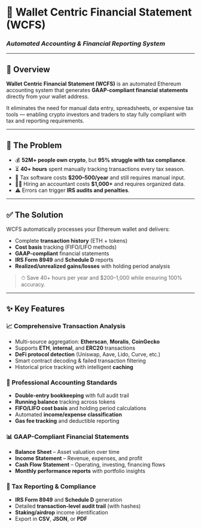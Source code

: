 # 💼 Wallet Centric Financial Statement (WCFS)
### _Automated Accounting & Financial Reporting System_

---

## 🎯 Overview
**Wallet Centric Financial Statement (WCFS)** is an automated Ethereum accounting system that generates **GAAP-compliant financial statements** directly from your wallet address.

It eliminates the need for manual data entry, spreadsheets, or expensive tax tools — enabling crypto investors and traders to stay fully compliant with tax and reporting requirements.

---

## 🚨 The Problem
- 💰 **52M+ people own crypto**, but **95% struggle with tax compliance**.  
- ⏳ **40+ hours** spent manually tracking transactions every tax season.  
- 💸 Tax software costs **$200–500/year** and still requires manual input.  
- 👨‍💼 Hiring an accountant costs **$1,000+** and requires organized data.  
- ⚠️ Errors can trigger **IRS audits and penalties**.  

---

## ✅ The Solution
WCFS automatically processes your Ethereum wallet and delivers:
- Complete **transaction history** (ETH + tokens)
- **Cost basis** tracking (FIFO/LIFO methods)
- **GAAP-compliant** financial statements
- **IRS Form 8949** and **Schedule D** reports
- **Realized/unrealized gains/losses** with holding period analysis  

> ⏱ Save 40+ hours per year and $200–1,000 while ensuring 100% accuracy.

---

## ✨ Key Features

### 📈 Comprehensive Transaction Analysis
- Multi-source aggregation: **Etherscan**, **Moralis**, **CoinGecko**
- Supports **ETH**, **internal**, and **ERC20** transactions
- **DeFi protocol detection** (Uniswap, Aave, Lido, Curve, etc.)
- Smart contract decoding & failed transaction filtering  
- Historical price tracking with intelligent **caching**

### 💼 Professional Accounting Standards
- **Double-entry bookkeeping** with full audit trail  
- **Running balance** tracking across tokens  
- **FIFO/LIFO cost basis** and holding period calculations  
- Automated **income/expense classification**  
- **Gas fee tracking** and deductible reporting  

### 📊 GAAP-Compliant Financial Statements
- **Balance Sheet** – Asset valuation over time  
- **Income Statement** – Revenue, expenses, and profit  
- **Cash Flow Statement** – Operating, investing, financing flows  
- **Monthly performance reports** with portfolio insights  

### 🧾 Tax Reporting & Compliance
- **IRS Form 8949** and **Schedule D** generation  
- Detailed **transaction-level audit trail** (with hashes)  
- **Staking/airdrop** income identification  
- Export in **CSV**, **JSON**, or **PDF**

